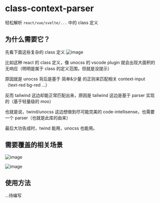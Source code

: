 # class-context-parser

轻松解析 `react/vue/svelte/...` 中的 class 定义

## 为什么需要它？

先看下面这些复杂的 class 定义
![image](https://github.com/user-attachments/assets/4af40a89-153d-4393-a922-1777bed44a22)

比如这种 react 的 class 定义，像 unocss 的 vscode plugin 就会出现大面积的无响应（明明是属于 class 的定义范围，但就是没提示）

原因就是 unocss 背后是基于 简单&少量 的正则来匹配相关 context-input（text-red bg-red ...）

反而 tailwind 这边却能正常匹配出来，原因是 tailwind 这边是基于 parser 实现的（基于轻量级的 moo）

也就是说，twind/unocss 这边想做到尽可能完美的 code-intellisense，也需要一个 parser（也就是此库的由来）

最后大功告成时，twind 能用，unocss 也能用。

## 需要覆盖的相关场景

![image](https://github.com/user-attachments/assets/1411d1f3-13b2-4014-a9a2-e808ec023384)


![image](https://github.com/user-attachments/assets/934f9c88-74b1-4385-8bfb-2e44a5c2899b)


## 使用方法

...待编写
